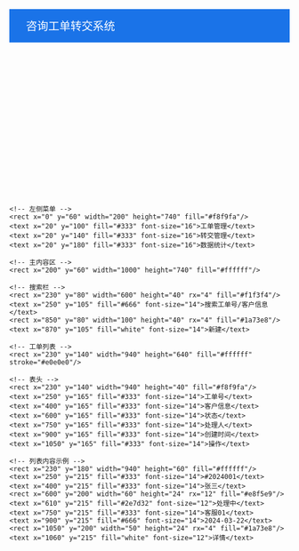  <svg width="1200" height="800" xmlns="http://www.w3.org/2000/svg">
    <!-- 顶部导航栏 -->
    <rect x="0" y="0" width="1200" height="60" fill="#1a73e8"/>
    <text x="30" y="38" fill="white" font-size="20">咨询工单转交系统</text>
    
    <!-- 左侧菜单 -->
    <rect x="0" y="60" width="200" height="740" fill="#f8f9fa"/>
    <text x="20" y="100" fill="#333" font-size="16">工单管理</text>
    <text x="20" y="140" fill="#333" font-size="16">转交管理</text>
    <text x="20" y="180" fill="#333" font-size="16">数据统计</text>

    <!-- 主内容区 -->
    <rect x="200" y="60" width="1000" height="740" fill="#ffffff"/>
    
    <!-- 搜索栏 -->
    <rect x="230" y="80" width="600" height="40" rx="4" fill="#f1f3f4"/>
    <text x="250" y="105" fill="#666" font-size="14">搜索工单号/客户信息</text>
    <rect x="850" y="80" width="100" height="40" rx="4" fill="#1a73e8"/>
    <text x="870" y="105" fill="white" font-size="14">新建</text>

    <!-- 工单列表 -->
    <rect x="230" y="140" width="940" height="640" fill="#ffffff" stroke="#e0e0e0"/>
    
    <!-- 表头 -->
    <rect x="230" y="140" width="940" height="40" fill="#f8f9fa"/>
    <text x="250" y="165" fill="#333" font-size="14">工单号</text>
    <text x="400" y="165" fill="#333" font-size="14">客户信息</text>
    <text x="600" y="165" fill="#333" font-size="14">状态</text>
    <text x="750" y="165" fill="#333" font-size="14">处理人</text>
    <text x="900" y="165" fill="#333" font-size="14">创建时间</text>
    <text x="1050" y="165" fill="#333" font-size="14">操作</text>

    <!-- 列表内容示例 -->
    <rect x="230" y="180" width="940" height="60" fill="#ffffff"/>
    <text x="250" y="215" fill="#333" font-size="14">#2024001</text>
    <text x="400" y="215" fill="#333" font-size="14">张三</text>
    <rect x="600" y="200" width="60" height="24" rx="12" fill="#e8f5e9"/>
    <text x="610" y="215" fill="#2e7d32" font-size="12">处理中</text>
    <text x="750" y="215" fill="#333" font-size="14">客服01</text>
    <text x="900" y="215" fill="#666" font-size="14">2024-03-22</text>
    <rect x="1050" y="200" width="50" height="24" rx="4" fill="#1a73e8"/>
    <text x="1060" y="215" fill="white" font-size="12">详情</text>
</svg>